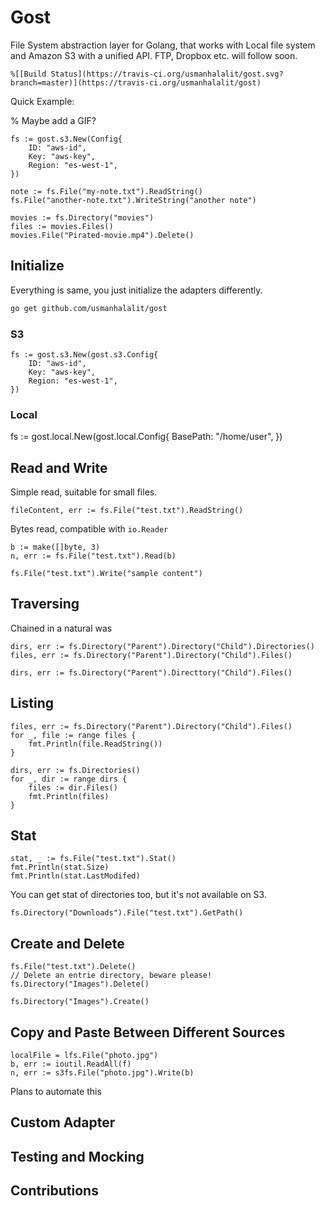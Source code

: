 # Gost

File System abstraction layer for Golang, that works with Local file system 
and Amazon S3 with a unified API. FTP, Dropbox etc. will follow soon.

```
%[[Build Status](https://travis-ci.org/usmanhalalit/gost.svg?branch=master)](https://travis-ci.org/usmanhalalit/gost)
```


Quick Example:

% Maybe add a GIF?

```
fs := gost.s3.New(Config{
	ID: "aws-id",
	Key: "aws-key",
	Region: "es-west-1",
})

note := fs.File("my-note.txt").ReadString()
fs.File("another-note.txt").WriteString("another note")

movies := fs.Directory("movies")
files := movies.Files()
movies.File("Pirated-movie.mp4").Delete()
```

## Initialize

Everything is same, you just initialize the adapters differently.

```bash
go get github.com/usmanhalalit/gost
``` 

### S3
```
fs := gost.s3.New(gost.s3.Config{
	ID: "aws-id",
	Key: "aws-key",
	Region: "es-west-1",
})
```

### Local
fs := gost.local.New(gost.local.Config{
	BasePath: "/home/user",
})

## Read and Write
Simple read, suitable for small files.
```
fileContent, err := fs.File("test.txt").ReadString()
```

Bytes read, compatible with `io.Reader`
```
b := make([]byte, 3)
n, err := fs.File("test.txt").Read(b)
```

```
fs.File("test.txt").Write("sample content")
```

## Traversing

Chained in a natural was 

```
dirs, err := fs.Directory("Parent").Directory("Child").Directories()
files, err := fs.Directory("Parent").Directory("Child").Files()
```

```
dirs, err := fs.Directory("Parent").Directtory("Child").Files()
```

## Listing

```
files, err := fs.Directory("Parent").Directory("Child").Files()
for _, file := range files {
    fmt.Println(file.ReadString())
}
```

```
dirs, err := fs.Directories()
for _, dir := range dirs {
    files := dir.Files()
    fmt.Println(files)
}
```

## Stat

```
stat, _ := fs.File("test.txt").Stat()
fmt.Println(stat.Size)
fmt.Println(stat.LastModifed)
```

You can get stat of directories too, but it's not available on S3.

```
fs.Directory("Downloads").File("test.txt").GetPath()
```


## Create and Delete

```
fs.File("test.txt").Delete()
// Delete an entrie directory, beware please!
fs.Directory("Images").Delete()
```

```
fs.Directory("Images").Create()
```

## Copy and Paste Between Different Sources
```
localFile = lfs.File("photo.jpg")
b, err := ioutil.ReadAll(f)
n, err := s3fs.File("photo.jpg").Write(b)
```
Plans to automate this 

## Custom Adapter

## Testing and Mocking

## Contributions

